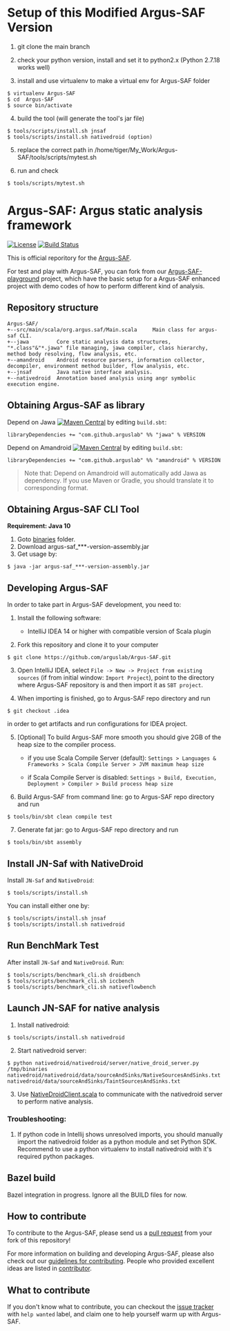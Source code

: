 # Setup of this Modified Argus-SAF Version

1. git clone the main branch

2. check your python version, install and set it to python2.x (Python 2.7.18 works well)

3. install and use virtualenv to make a virtual env for Argus-SAF folder
  ```
  $ virtualenv Argus-SAF
  $ cd  Argus-SAF
  $ source bin/activate
  ```
4. build the tool (will generate the tool's jar file)

  ```
  $ tools/scripts/install.sh jnsaf
  $ tools/scripts/install.sh nativedroid (option)
  ```

5. replace the correct path in /home/tiger/My_Work/Argus-SAF/tools/scripts/mytest.sh

6. run and check
  ```
  $ tools/scripts/mytest.sh
  ```

# Argus-SAF: Argus static analysis framework
[![License](https://img.shields.io/badge/License-Apache%202.0-blue.svg)](https://opensource.org/licenses/Apache-2.0)
[![Build Status](https://travis-ci.org/arguslab/Argus-SAF.svg?branch=master)](https://travis-ci.org/arguslab/Argus-SAF)

This is official reporitory for the [Argus-SAF](http://pag.arguslab.org/argus-saf).

For test and play with Argus-SAF, you can fork from our [Argus-SAF-playground](https://github.com/arguslab/Argus-SAF-playground)
project, which have the basic setup for a Argus-SAF enhanced project with demo codes of how to perform different kind of analysis.

## Repository structure

```
Argus-SAF/
+--src/main/scala/org.argus.saf/Main.scala     Main class for argus-saf CLI.
+--jawa         Core static analysis data structures, "*.class"&"*.jawa" file managing, jawa compiler, class hierarchy, method body resolving, flow analysis, etc.
+--amandroid    Android resource parsers, information collector, decompiler, environment method builder, flow analysis, etc.
+--jnsaf        Java native interface analysis.
+--nativedroid  Annotation based analysis using angr symbolic execution engine.
```

## Obtaining Argus-SAF as library

Depend on Jawa
[![Maven Central](https://maven-badges.herokuapp.com/maven-central/com.github.arguslab/jawa_2.12/badge.svg)](https://maven-badges.herokuapp.com/maven-central/com.github.arguslab/jawa_2.12)
by editing
`build.sbt`:

```
libraryDependencies += "com.github.arguslab" %% "jawa" % VERSION
```

Depend on Amandroid
[![Maven Central](https://maven-badges.herokuapp.com/maven-central/com.github.arguslab/amandroid_2.12/badge.svg)](https://maven-badges.herokuapp.com/maven-central/com.github.arguslab/amandroid_2.12)
by editing
`build.sbt`:

```
libraryDependencies += "com.github.arguslab" %% "amandroid" % VERSION
```

> Note that: Depend on Amandroid will automatically add Jawa as dependency. If you use Maven or Gradle, you should translate it to corresponding format.

## Obtaining Argus-SAF CLI Tool

**Requirement: Java 10**

1. Goto [binaries](https://github.com/arguslab/Argus-SAF/tree/master/binaries) folder.
2. Download argus-saf_***-version-assembly.jar
3. Get usage by:
  
 ```
 $ java -jar argus-saf_***-version-assembly.jar
 ```

## Developing Argus-SAF

In order to take part in Argus-SAF development, you need to:

1. Install the following software:
    - IntelliJ IDEA 14 or higher with compatible version of Scala plugin

2. Fork this repository and clone it to your computer

  ```
  $ git clone https://github.com/arguslab/Argus-SAF.git
  ```

3. Open IntelliJ IDEA, select `File -> New -> Project from existing sources`
(if from initial window: `Import Project`), point to
the directory where Argus-SAF repository is and then import it as `SBT project`.

4. When importing is finished, go to Argus-SAF repo directory and run

  ```
  $ git checkout .idea
  ```

  in order to get artifacts and run configurations for IDEA project.

5. [Optional] To build Argus-SAF more smooth you should give 2GB of the heap size to the compiler process.
   - if you use Scala Compile Server (default):
   `Settings > Languages & Frameworks > Scala Compile Server > JVM maximum heap size`

   - if Scala Compile Server is disabled:
   `Settings > Build, Execution, Deployment > Compiler > Build process heap size`
   
6. Build Argus-SAF from command line: go to Argus-SAF repo directory and run

  ```
  $ tools/bin/sbt clean compile test
  ```

7. Generate fat jar: go to Argus-SAF repo directory and run
  ```
  $ tools/bin/sbt assembly
  ```
  
## Install JN-Saf with NativeDroid

Install `JN-Saf` and `NativeDroid`:
  ```
  $ tools/scripts/install.sh
  ```
  
You can install either one by:
  ```
  $ tools/scripts/install.sh jnsaf
  $ tools/scripts/install.sh nativedroid
  ```

## Run BenchMark Test
After install `JN-Saf` and `NativeDroid`. Run:
  ```
  $ tools/scripts/benchmark_cli.sh droidbench
  $ tools/scripts/benchmark_cli.sh iccbench
  $ tools/scripts/benchmark_cli.sh nativeflowbench
  ```
  
## Launch JN-SAF for native analysis

1. Install nativedroid:
  ```
  $ tools/scripts/install.sh nativedroid
  ```
2. Start nativedroid server:
  ```
  $ python nativedroid/nativedroid/server/native_droid_server.py /tmp/binaries nativedroid/nativedroid/data/sourceAndSinks/NativeSourcesAndSinks.txt nativedroid/data/sourceAndSinks/TaintSourcesAndSinks.txt
  ```
3. Use [NativeDroidClient.scala](https://github.com/arguslab/Argus-SAF/blob/master/jnsaf/src/main/scala/org/argus/jnsaf/client/NativeDroidClient.scala) to communicate with the nativedroid server to perform native analysis.

### Troubleshooting:

1. If python code in Intellij shows unresolved imports, you should manually import the nativedroid folder as a python module and set Python SDK.
Recommend to use a python virtualenv to install nativedroid with it's required python packages.

## Bazel build

Bazel integration in progress. Ignore all the BUILD files for now.

## How to contribute

To contribute to the Argus-SAF, please send us a [pull request](https://help.github.com/articles/using-pull-requests/#fork--pull) from your fork of this repository!

For more information on building and developing Argus-SAF, please also check out our [guidelines for contributing](CONTRIBUTING.md). People who provided excellent ideas are listed in [contributor](CONTRIBUTOR.md).
 
## What to contribute

If you don't know what to contribute,
you can checkout the [issue tracker](https://github.com/arguslab/Argus-SAF/issues) with `help wanted` label, and claim one to help yourself warm up with Argus-SAF.

